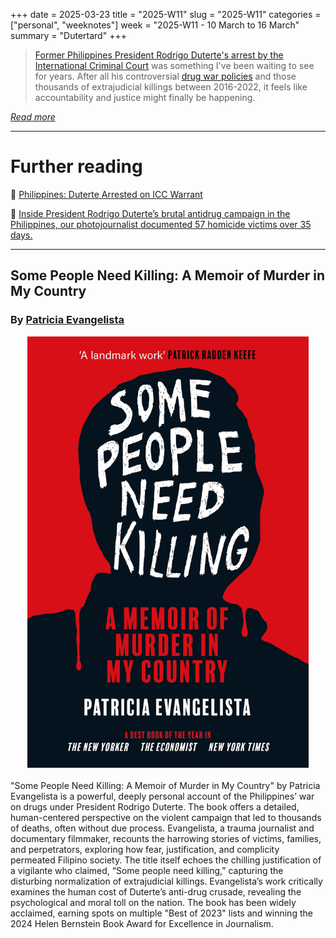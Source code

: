 +++
date = 2025-03-23
title = "2025-W11"
slug = "2025-W11"
categories = ["personal", "weeknotes"]
week = "2025-W11 - 10 March to 16 March"
summary = "Dutertard"
+++

> [Former Philippines President Rodrigo Duterte's arrest by the International Criminal Court](https://apnews.com/article/duterte-icc-drugs-court-philippines-hague-cb071416b50227275c42932c471dc0b7) was something I've been waiting to see for years. After all his controversial [drug war policies](https://www.hrw.org/tag/philippines-war-drugs) and those thousands of extrajudicial killings between 2016-2022, it feels like accountability and justice might finally be happening.

[*Read more*](https://krabf.com/on-dutertes-arrest/)

---

# Further reading

🔗 [Philippines: Duterte Arrested on ICC Warrant](https://www.hrw.org/news/2025/03/12/philippines-duterte-arrested-icc-warrant)

🔗 [Inside President Rodrigo Duterte’s brutal antidrug campaign in the Philippines, our photojournalist documented 57 homicide victims over 35 days.](https://www.nytimes.com/interactive/2016/12/07/world/asia/rodrigo-duterte-philippines-drugs-killings.html)

---

<h2>Some People Need Killing: A Memoir of Murder in My Country</h1>
<h3>By <a href="https://patriciaevangelista.com/">Patricia Evangelista</a></h2>

<div align="center">
   <a href="https://www.penguinrandomhouse.com/books/612869/some-people-need-killing-by-patricia-evangelista/"><img src="some-people-need-killing-patricia-evangelista.jpg" alt="Some People Need Killing by Patricia Evangelista" width="450">
</a></div>
<br>
"Some People Need Killing: A Memoir of Murder in My Country" by Patricia Evangelista is a powerful, deeply personal account of the Philippines’ war on drugs under President Rodrigo Duterte. The book offers a detailed, human-centered perspective on the violent campaign that led to thousands of deaths, often without due process. Evangelista, a trauma journalist and documentary filmmaker, recounts the harrowing stories of victims, families, and perpetrators, exploring how fear, justification, and complicity permeated Filipino society. The title itself echoes the chilling justification of a vigilante who claimed, “Some people need killing,” capturing the disturbing normalization of extrajudicial killings. Evangelista’s work critically examines the human cost of Duterte’s anti-drug crusade, revealing the psychological and moral toll on the nation. The book has been widely acclaimed, earning spots on multiple "Best of 2023" lists and winning the 2024 Helen Bernstein Book Award for Excellence in Journalism.